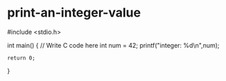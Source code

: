 # print-an-integer-value
#include <stdio.h>

int main() {
    // Write C code here
    int num = 42;
    printf("integer: %d\n",num);

    return 0;
}
